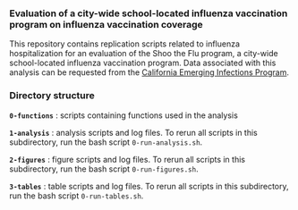 ### Evaluation of a city-wide school-located influenza vaccination program on influenza vaccination coverage

This repository contains replication scripts related to influenza hospitalization for an evaluation of the Shoo the Flu program, a city-wide school-located influenza vaccination program. Data associated with this analysis can be requested from the [California Emerging Infections Program](https://ceip.us/). 

### Directory structure

**`0-functions`** : scripts containing functions used in the analysis

**`1-analysis`** : analysis scripts and log files. To rerun all scripts in this subdirectory, run the bash script `0-run-analysis.sh`.

**`2-figures`** :  figure scripts and log files. To rerun all scripts in this subdirectory, run the bash script `0-run-figures.sh`.

**`3-tables`** :   table scripts and log files. To rerun all scripts in this subdirectory, run the bash script `0-run-tables.sh`.

